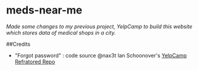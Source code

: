 # meds-near-me
*Made some changes to my previous project, YelpCamp to build this website which stores data of medical shops in a city.*

##Credits
- "Forgot password" : code source @nax3t Ian Schoonover's [YelpCamp Refratored Repo](https://github.com/nax3t/yelp-camp-refactored/tree/password-reset)
